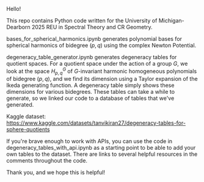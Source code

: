 Hello!

This repo contains Python code written for the University of Michigan-Dearborn 2025 REU in Spectral Theory and CR Geometry.

bases_for_spherical_harmonics.ipynb generates polynomial bases for spherical harmonics of bidegree $(p,q)$ using the complex Newton Potential. 

degeneracy_table_generator.ipynb generates degeneracy tables for quotient spaces. For a quotient space under the action of a group $G$, we look at the space $H_{p,q}^G$ of $G$-invariant
harmonic homogeneous polynomials of bidegree $(p,q)$, and we find its dimension using a Taylor expansion of the Ikeda generating function. A degeneracy table simply 
shows these dimensions for various bidegrees. These tables can take a while to generate, so we linked our code to a database of tables that we've generated.

Kaggle dataset: https://www.kaggle.com/datasets/tanvikiran27/degeneracy-tables-for-sphere-quotients

If you're brave enough to work with APIs, you can use the code in degeneracy_tables_with_api.ipynb as a starting point to be able to add your own tables to the dataset. There are links to several helpful resources in the comments throughout the code.

Thank you, and we hope this is helpful!
